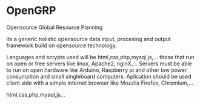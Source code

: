 # OpenGRP
Opensource Global Resource Planning

Its a generic holistic opensource data input, procesing and output framework build on opensource technology.

Languages and scrypts used will be html,css,php,mysql,js,... those that run on open or free servers like linux, Apache2, nginX,...
Servers must be able to run on open hardware like Arduino, Raspberry pi and other low power consumption and small singleboard computers.
Aplication should be used client side with a simple internet browser like Mozzila Firefox, Chromium,... 

html,css,php,mysql,js...
